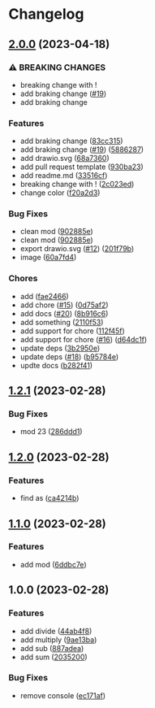 # Changelog

## [2.0.0](https://github.com/arm666/release-please-testing/compare/v1.2.1...v2.0.0) (2023-04-18)


### ⚠ BREAKING CHANGES

* breaking change with !
* add braking change ([#19](https://github.com/arm666/release-please-testing/issues/19))
* add braking change

### Features

* add braking change ([83cc315](https://github.com/arm666/release-please-testing/commit/83cc31592f956832a9ae6024b34924b769089bbb))
* add braking change ([#19](https://github.com/arm666/release-please-testing/issues/19)) ([5886287](https://github.com/arm666/release-please-testing/commit/58862874c2ea22acefac15e26e05f7d4a26cf9ea))
* add drawio.svg ([68a7360](https://github.com/arm666/release-please-testing/commit/68a73601f9533e32eacfd8e4e179ce854be67196))
* add pull request template ([930ba23](https://github.com/arm666/release-please-testing/commit/930ba23a09c4021aabba7f33018fb29ce5f5b637))
* add readme.md ([33516cf](https://github.com/arm666/release-please-testing/commit/33516cf6c98ec7ad32e54ea4b3d48754e72db814))
* breaking change with ! ([2c023ed](https://github.com/arm666/release-please-testing/commit/2c023ed128439a0584c73356c3d2cfc0ba57772c))
* change color ([f20a2d3](https://github.com/arm666/release-please-testing/commit/f20a2d3510c9198b24cee1c955eab1e932061f2a))


### Bug Fixes

* clean mod ([902885e](https://github.com/arm666/release-please-testing/commit/902885ea2608460a2802ddc3f7c71eccf50adfc3))
* clean mod ([902885e](https://github.com/arm666/release-please-testing/commit/902885ea2608460a2802ddc3f7c71eccf50adfc3))
* export drawio.svg ([#12](https://github.com/arm666/release-please-testing/issues/12)) ([201f79b](https://github.com/arm666/release-please-testing/commit/201f79b84aacbccf9faecdb04dd5bd03e9efe195))
* image ([60a7fd4](https://github.com/arm666/release-please-testing/commit/60a7fd4a282caf721a213c792aa7c52d5d631f8e))


### Chores

* add ([fae2466](https://github.com/arm666/release-please-testing/commit/fae246616bb3ae9adb1605439108412ff30f0966))
* add chore ([#15](https://github.com/arm666/release-please-testing/issues/15)) ([0d75af2](https://github.com/arm666/release-please-testing/commit/0d75af2d9201ce2757033a2ecee3f96106abc6a5))
* add docs ([#20](https://github.com/arm666/release-please-testing/issues/20)) ([8b916c6](https://github.com/arm666/release-please-testing/commit/8b916c6ece0f01384ab54fe79f149cc9db08ad43))
* add something ([2110f53](https://github.com/arm666/release-please-testing/commit/2110f53926161b3cfce604662448a8bc39d5ae10))
* add support for chore ([112f45f](https://github.com/arm666/release-please-testing/commit/112f45f4e3a3a358d58440d8c554f0afa3d6757e))
* add support for chore ([#16](https://github.com/arm666/release-please-testing/issues/16)) ([d64dc1f](https://github.com/arm666/release-please-testing/commit/d64dc1f1adcfbb3df2b53adfc9f428dd4f73682c))
* update deps ([3b2950e](https://github.com/arm666/release-please-testing/commit/3b2950ebf10b035f6c59b1688c37406e47cd47c3))
* update deps ([#18](https://github.com/arm666/release-please-testing/issues/18)) ([b95784e](https://github.com/arm666/release-please-testing/commit/b95784e22bcd9b6c122e58c9e0d93e885e4593b9))
* updte docs ([b282f41](https://github.com/arm666/release-please-testing/commit/b282f419e2153ab4e0f1c2d9fc6a71739dad87ff))

## [1.2.1](https://github.com/arm666/release-please-testing/compare/v1.2.0...v1.2.1) (2023-02-28)


### Bug Fixes

* mod 23 ([286ddd1](https://github.com/arm666/release-please-testing/commit/286ddd14be22e6dd906b0b8eba7ae0e701408e04))

## [1.2.0](https://github.com/arm666/release-please-testing/compare/v1.1.0...v1.2.0) (2023-02-28)


### Features

* find as ([ca4214b](https://github.com/arm666/release-please-testing/commit/ca4214b32b2b291a7398b259ec82b3ad7b3127b4))

## [1.1.0](https://github.com/arm666/release-please-testing/compare/v1.0.0...v1.1.0) (2023-02-28)


### Features

* add mod ([6ddbc7e](https://github.com/arm666/release-please-testing/commit/6ddbc7e2f69dbf269de49b9c11a2d146013da65d))

## 1.0.0 (2023-02-28)


### Features

* add divide ([44ab4f8](https://github.com/arm666/release-please-testing/commit/44ab4f82c63574eba2d10b60a316b823a3c74275))
* add multiply ([9ae13ba](https://github.com/arm666/release-please-testing/commit/9ae13ba150020eff5e1276a2b51642216896044f))
* add sub ([887adea](https://github.com/arm666/release-please-testing/commit/887adea5a1134ee1a1a16ecff09f7e2676f5c263))
* add sum ([2035200](https://github.com/arm666/release-please-testing/commit/203520096b51e7d0fc633b79cb6e497b1d39902b))


### Bug Fixes

* remove console ([ec171af](https://github.com/arm666/release-please-testing/commit/ec171afe48d8b97854f8f1a95dd4172bd8fd1503))
